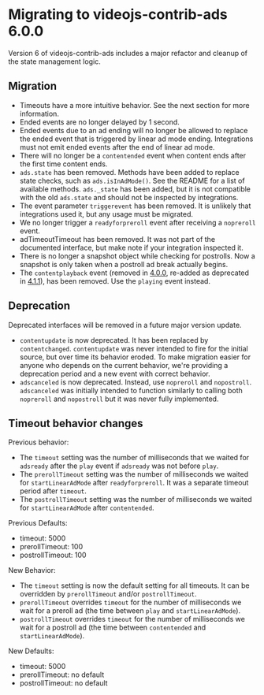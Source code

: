 # Migrating to videojs-contrib-ads 6.0.0

Version 6 of videojs-contrib-ads includes a major refactor and cleanup of the state management logic.

## Migration

* Timeouts have a more intuitive behavior. See the next section for more information.
* Ended events are no longer delayed by 1 second.
* Ended events due to an ad ending will no longer be allowed to replace the ended event
that is triggered by linear ad mode ending. Integrations must not emit ended events
after the end of linear ad mode.
* There will no longer be a `contentended` event when content ends after the first time content ends.
* `ads.state` has been removed. Methods have been added to replace state checks, such as `ads.isInAdMode()`. See the README for a list of available methods. `ads._state` has been
added, but it is not compatible with the old `ads.state` and should not be inspected
by integrations.
* The event parameter `triggerevent` has been removed. It is unlikely that integrations used it, but any usage must be migrated.
* We no longer trigger a `readyforpreroll` event after receiving a `nopreroll` event.
* adTimeoutTimeout has been removed. It was not part of the documented interface, but make note if your integration inspected it.
* There is no longer a snapshot object while checking for postrolls. Now a snapshot is only taken when a postroll ad break actually begins.
* The `contentplayback` event (removed in [4.0.0](https://github.com/videojs/videojs-contrib-ads/blob/cc664517aa0d07398decc0aa5d41974330efc4e4/CHANGELOG.md#400), re-added as deprecated in [4.1.1](https://github.com/videojs/videojs-contrib-ads/blob/cc664517aa0d07398decc0aa5d41974330efc4e4/CHANGELOG.md#411)), has been removed. Use the `playing` event instead.

## Deprecation

Deprecated interfaces will be removed in a future major version update.

* `contentupdate` is now deprecated. It has been replaced by `contentchanged`. `contentupdate` was never intended to fire for the initial source, but over time its behavior eroded. To make migration easier for anyone who depends on the current behavior, we're providing a deprecation period and a new event with correct behavior.
* `adscanceled` is now deprecated. Instead, use `nopreroll` and `nopostroll`. `adscanceled` was initially intended to function similarly to calling both `nopreroll` and `nopostroll` but it was never fully implemented.

## Timeout behavior changes

Previous behavior:

* The `timeout` setting was the number of milliseconds that we waited for `adsready` after the `play` event if `adsready` was not before `play`.
* The `prerollTimeout` setting was the number of milliseconds we waited for `startLinearAdMode` after `readyforpreroll`. It was a separate timeout period after `timeout`.
* The `postrollTimeout` setting was the number of milliseconds we waited for `startLinearAdMode` after `contentended`.

Previous Defaults:

* timeout: 5000
* prerollTimeout: 100
* postrollTimeout: 100

New Behavior:

* The `timeout` setting is now the default setting for all timeouts. It can be overridden by `prerollTimeout` and/or `postrollTimeout`.
* `prerollTimeout` overrides `timeout` for the number of milliseconds we wait for a preroll ad (the time between `play` and `startLinearAdMode`).
* `postrollTimeout` overrides `timeout` for the number of milliseconds we wait for a postroll ad (the time between `contentended` and `startLinearAdMode`).

New Defaults:

* timeout: 5000
* prerollTimeout: no default
* postrollTimeout: no default
